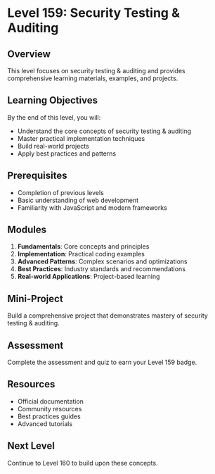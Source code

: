 # Level 159: Security Testing & Auditing

## Overview
This level focuses on security testing & auditing and provides comprehensive learning materials, examples, and projects.

## Learning Objectives
By the end of this level, you will:
- Understand the core concepts of security testing & auditing
- Master practical implementation techniques
- Build real-world projects
- Apply best practices and patterns

## Prerequisites
- Completion of previous levels
- Basic understanding of web development
- Familiarity with JavaScript and modern frameworks

## Modules
1. **Fundamentals**: Core concepts and principles
2. **Implementation**: Practical coding examples
3. **Advanced Patterns**: Complex scenarios and optimizations
4. **Best Practices**: Industry standards and recommendations
5. **Real-world Applications**: Project-based learning

## Mini-Project
Build a comprehensive project that demonstrates mastery of security testing & auditing.

## Assessment
Complete the assessment and quiz to earn your Level 159 badge.

## Resources
- Official documentation
- Community resources
- Best practices guides
- Advanced tutorials

## Next Level
Continue to Level 160 to build upon these concepts.
